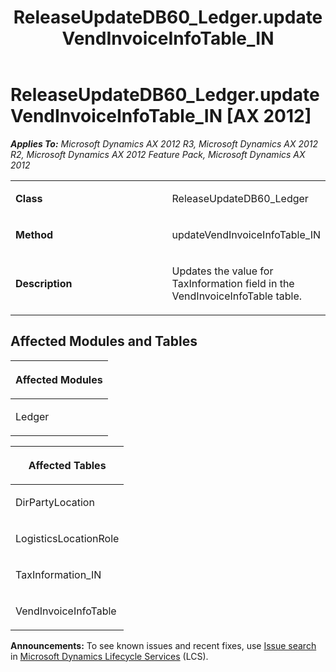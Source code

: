 ﻿---
title: ReleaseUpdateDB60_Ledger.updateVendInvoiceInfoTable_IN
TOCTitle: ReleaseUpdateDB60_Ledger.updateVendInvoiceInfoTable_IN
ms:assetid: 436fdcc4-6857-d91c-f77d-7cc65b5dcc0f
ms:mtpsurl: https://msdn.microsoft.com/en-us/library/JJ718875(v=AX.60)
ms:contentKeyID: 49707920
ms.date: 05/18/2015
mtps_version: v=AX.60
---

# ReleaseUpdateDB60\_Ledger.updateVendInvoiceInfoTable\_IN [AX 2012]


_**Applies To:** Microsoft Dynamics AX 2012 R3, Microsoft Dynamics AX 2012 R2, Microsoft Dynamics AX 2012 Feature Pack, Microsoft Dynamics AX 2012_

<table>
<colgroup>
<col style="width: 50%" />
<col style="width: 50%" />
</colgroup>
<tbody>
<tr class="odd">
<td><p><strong>Class</strong></p></td>
<td><p>ReleaseUpdateDB60_Ledger</p></td>
</tr>
<tr class="even">
<td><p><strong>Method</strong></p></td>
<td><p>updateVendInvoiceInfoTable_IN</p></td>
</tr>
<tr class="odd">
<td><p><strong>Description</strong></p></td>
<td><p>Updates the value for TaxInformation field in the VendInvoiceInfoTable table.</p></td>
</tr>
</tbody>
</table>


## Affected Modules and Tables

<table>
<colgroup>
<col style="width: 100%" />
</colgroup>
<thead>
<tr class="header">
<th><p>Affected Modules</p></th>
</tr>
</thead>
<tbody>
<tr class="odd">
<td><p>Ledger</p></td>
</tr>
</tbody>
</table>


<table>
<colgroup>
<col style="width: 100%" />
</colgroup>
<thead>
<tr class="header">
<th><p>Affected Tables</p></th>
</tr>
</thead>
<tbody>
<tr class="odd">
<td><p>DirPartyLocation</p></td>
</tr>
<tr class="even">
<td><p>LogisticsLocationRole</p></td>
</tr>
<tr class="odd">
<td><p>TaxInformation_IN</p></td>
</tr>
<tr class="even">
<td><p>VendInvoiceInfoTable</p></td>
</tr>
</tbody>
</table>

  
**Announcements:** To see known issues and recent fixes, use [Issue search](http://go.microsoft.com/fwlink/?linkid=389258) in [Microsoft Dynamics Lifecycle Services](http://go.microsoft.com/fwlink/?linkid=306505) (LCS).

